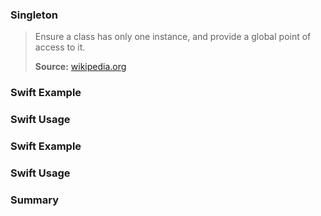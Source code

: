 ### Singleton

> Ensure a class has only one instance, and provide a global point of access to it.
>
>**Source:** [wikipedia.org](https://en.wikipedia.org/wiki/Singleton_pattern)

### Swift Example

### Swift Usage

### Swift Example

### Swift Usage

### Summary